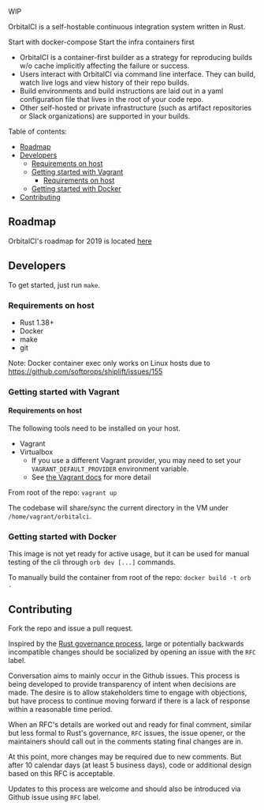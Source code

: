 WIP

OrbitalCI is a self-hostable continuous integration system written in Rust.

Start with docker-compose
Start the infra containers first

* OrbitalCI is a container-first builder as a strategy for reproducing builds w/o cache implicitly affecting the failure or success.
* Users interact with OrbitalCI via command line interface. They can build, watch live logs and view history of their repo builds.
* Build environments and build instructions are laid out in a yaml configuration file that lives in the root of your code repo.
* Other self-hosted or private infrastructure (such as artifact repositories or Slack organizations) are supported in your builds.

Table of contents:
- [Roadmap](#Roadmap)
- [Developers](#Developers)
  - [Requirements on host](#Requirements-on-host)
  - [Getting started with Vagrant](#Getting-started-with-Vagrant)
    - [Requirements on host](#Requirements-on-host-1)
  - [Getting started with Docker](#Getting-started-with-Docker)
- [Contributing](#Contributing)

## Roadmap

OrbitalCI's roadmap for 2019 is located [here](roadmap.md)

## Developers

To get started, just run `make`.

### Requirements on host
* Rust 1.38+
* Docker 
* make
* git

Note: Docker container exec only works on Linux hosts due to https://github.com/softprops/shiplift/issues/155

### Getting started with Vagrant
#### Requirements on host
The following tools need to be installed on your host.

* Vagrant
* Virtualbox
  * If you use a different Vagrant provider, you may need to set your `VAGRANT_DEFAULT_PROVIDER` environment variable.
  * See [the Vagrant docs](https://www.vagrantup.com/docs/providers/default.html) for more detail

From root of the repo:
`vagrant up`

The codebase will share/sync the current directory in the VM under `/home/vagrant/orbitalci`.

### Getting started with Docker

This image is not yet ready for active usage, but it can be used for manual testing of the cli through `orb dev [...]` commands.

To manually build the container from root of the repo:
`docker build -t orb .`

## Contributing 

Fork the repo and issue a pull request.

Inspired by the [Rust governance process](https://www.rust-lang.org/governance), large or potentially backwards incompatible changes should be socialized by opening an issue with the `RFC` label.

Conversation aims to mainly occur in the Github issues. This process is being developed to provide transparency of intent when decisions are made. The desire is to allow stakeholders time to engage with objections, but have process to continue moving forward if there is a lack of response within a reasonable time period.

When an RFC's details are worked out and ready for final comment, similar but less formal to Rust's governance, `RFC` issues, the issue opener, or the maintainers should call out in the comments stating final changes are in.

At this point, more changes may be required due to new comments. But after 10 calendar days (at least 5 business days), code or additional design based on this RFC is acceptable.

Updates to this process are welcome and should also be introduced via Github issue using `RFC` label. 
